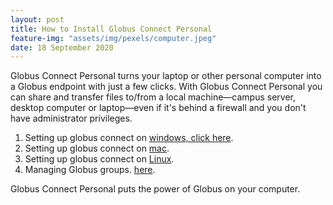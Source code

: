 ```yaml
---
layout: post
title: How to Install Globus Connect Personal
feature-img: "assets/img/pexels/computer.jpeg"
date: 18 September 2020
---
```


Globus Connect Personal turns your laptop or other personal computer into a Globus endpoint with just a few clicks. With Globus Connect Personal you can share and transfer files to/from a local machine—campus server, desktop computer or laptop—even if it's behind a firewall and you don't have administrator privileges.

1. Setting up globus connect on [windows, click here](https://docs.globus.org/how-to/globus-connect-personal-windows).
2. Setting up globus connect on [mac](https://docs.globus.org/how-to/globus-connect-personal-mac).
3. Setting up globus connect on [Linux](https://docs.globus.org/how-to/globus-connect-personal-linux).
4. Managing Globus groups. [here](https://docs.globus.org/how-to/managing-groups/).

Globus Connect Personal puts the power of Globus on your computer.
